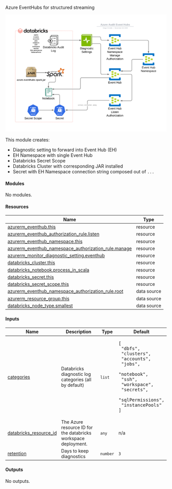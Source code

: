 Azure EventHubs for structured streaming

![preview](./arch.png)

This module creates:
* Diagnostic setting to forward into Event Hub (EH)
* EH Namespace with single Event Hub
* Databricks Secret Scope
* Databricks Cluster with corresponding JAR installed
* Secret with EH Namespace connection string composed out of `...`

#### Modules

No modules.

#### Resources

| Name | Type |
|------|------|
| [azurerm_eventhub.this](https://registry.terraform.io/providers/hashicorp/azurerm/latest/docs/resources/eventhub) | resource |
| [azurerm_eventhub_authorization_rule.listen](https://registry.terraform.io/providers/hashicorp/azurerm/latest/docs/resources/eventhub_authorization_rule) | resource |
| [azurerm_eventhub_namespace.this](https://registry.terraform.io/providers/hashicorp/azurerm/latest/docs/resources/eventhub_namespace) | resource |
| [azurerm_eventhub_namespace_authorization_rule.manage](https://registry.terraform.io/providers/hashicorp/azurerm/latest/docs/resources/eventhub_namespace_authorization_rule) | resource |
| [azurerm_monitor_diagnostic_setting.eventhub](https://registry.terraform.io/providers/hashicorp/azurerm/latest/docs/resources/monitor_diagnostic_setting) | resource |
| [databricks_cluster.this](https://registry.terraform.io/providers/databrickslabs/databricks/latest/docs/resources/cluster) | resource |
| [databricks_notebook.process_in_scala](https://registry.terraform.io/providers/databrickslabs/databricks/latest/docs/resources/notebook) | resource |
| [databricks_secret.this](https://registry.terraform.io/providers/databrickslabs/databricks/latest/docs/resources/secret) | resource |
| [databricks_secret_scope.this](https://registry.terraform.io/providers/databrickslabs/databricks/latest/docs/resources/secret_scope) | resource |
| [azurerm_eventhub_namespace_authorization_rule.root](https://registry.terraform.io/providers/hashicorp/azurerm/latest/docs/data-sources/eventhub_namespace_authorization_rule) | data source |
| [azurerm_resource_group.this](https://registry.terraform.io/providers/hashicorp/azurerm/latest/docs/data-sources/resource_group) | data source |
| [databricks_node_type.smallest](https://registry.terraform.io/providers/databrickslabs/databricks/latest/docs/data-sources/node_type) | data source |

#### Inputs

| Name | Description | Type | Default |
|------|-------------|------|---------|
| <a name="input_categories"></a> [categories](#input_categories) | Databricks diagnostic log categories (all by default) | `list` | <pre>[<br>  "dbfs",<br>  "clusters",<br>  "accounts",<br>  "jobs",<br>  "notebook",<br>  "ssh",<br>  "workspace",<br>  "secrets",<br>  "sqlPermissions",<br>  "instancePools"<br>]</pre> |
| <a name="input_databricks_resource_id"></a> [databricks_resource_id](#input_databricks_resource_id) | The Azure resource ID for the databricks workspace deployment. | `any` | n/a |
| <a name="input_retention"></a> [retention](#input_retention) | Days to keep diagnostics | `number` | `3` |

#### Outputs

No outputs.
